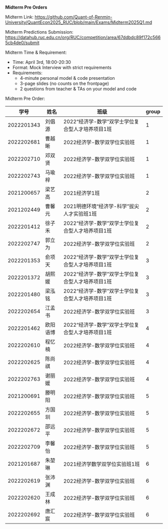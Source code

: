 **Midterm Pre Orders**



Midterm Link: https://github.com/Quant-of-Renmin-University/QuantEcon2025_RUC/blob/main/Exams/Midterm2025Q1.md



Midterm Predictions Submission: https://datahub.ruc.edu.cn/org/RUC/competition/area/67ddbdc89f172c5665cb4de0/submit



Midterm Time & Requirement:

- Time: April 3rd, 18:00-20:30
- Format: Mock Interview with strict requirements
- Requirements:
  - 4-minute personal model & code presentation
  - 3-page slides (no counts on the frontpage)
  - 2 questions from teacher & TAs on your model and code


Midterm Pre Order:


| 学号       | 姓名     | 班级                                             | group |
| ---------- | -------- | ------------------------------------------------ | ----- |
| 2022201343 | 刘倡源   | 2022“经济学-数学”双学士学位复合型人才培养项目1班 | 1     |
| 2022202681 | 曹越晰   | 2022经济学-数学双学位实验班                      | 1     |
| 2022202710 | 邓双贤   | 2022经济学-数学双学位实验班                      | 1     |
| 2022202743 | 马瑜梓   | 2022经济学-数学双学位实验班                      | 1     |
| 2021200657 | 梁艺高   | 2021经济学1班                                    | 2     |
| 2021202449 | 曹馨元   | 2021明德环境“经济学-科学”拔尖人才实验班1班       | 2     |
| 2022201412 | 徐子禾   | 2022“经济学-数学”双学士学位复合型人才培养项目1班 | 2     |
| 2022202747 | 郭立为   | 2022经济学-数学双学位实验班                      | 2     |
| 2022201353 | 俞项天   | 2022“经济学-数学”双学士学位复合型人才培养项目1班 | 3     |
| 2022201372 | 胡熙媛   | 2022“经济学-数学”双学士学位复合型人才培养项目1班 | 3     |
| 2022201480 | 梁泓铭   | 2022“经济学-数学”双学士学位复合型人才培养项目1班 | 3     |
| 2022202654 | 江孟书   | 2022经济学-数学双学位实验班                      | 3     |
| 2022201462 | 欧阳语博 | 2022“经济学-数学”双学士学位复合型人才培养项目1班 | 4     |
| 2022202610 | 程忆楠   | 2022经济学-数学双学位实验班                      | 4     |
| 2022202625 | 陈尚祺   | 2022经济学-数学双学位实验班                      | 4     |
| 2022202763 | 谢丽媛   | 2022经济学-数学双学位实验班                      | 4     |
| 2021200691 | 滕明阳   | 2022经济学-数学双学位实验班                      | 5     |
| 2022202655 | 方国圳   | 2022经济学-数学双学位实验班                      | 5     |
| 2022202672 | 邵远平   | 2022经济学-数学双学位实验班                      | 5     |
| 2022202709 | 李馨怡   | 2022经济学-数学双学位实验班                      | 5     |
| 2021201687 | 朱堃琳   | 2021经济学数学双学位实验班1班                    | 6     |
| 2022202619 | 张沛渊   | 2022经济学-数学双学位实验班                      | 6     |
| 2022202620 | 王成林   | 2022经济学-数学双学位实验班                      | 6     |
| 2022202692 | 唐汇宸   | 2022经济学-数学双学位实验班                      | 6     |
